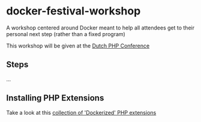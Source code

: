 # docker-festival-workshop
A workshop centered around Docker meant to help all attendees get to their personal next step (rather than a fixed program)

This workshop will be given at the [Dutch PHP Conference](https://www.phpconference.nl/)

## Steps
...

## Installing PHP Extensions
Take a look at this [collection of 'Dockerized' PHP extensions](https://github.com/lucasvanlierop/docker-php-extensions)
